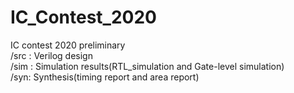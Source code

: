 # IC_Contest_2020
IC contest 2020 preliminary  
/src : Verilog design  
/sim : Simulation results(RTL_simulation and Gate-level simulation)  
/syn: Synthesis(timing report and area report)  

